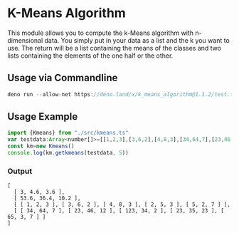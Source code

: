 # K-Means Algorithm

This module allows you to compute the k-Means algorithm with n-dimensional data. You simply put in your data as a list and the k you want to use. The return will be a list containing the means of the classes and two lists containing the elements of the one half or the other.


## Usage via Commandline
```js
deno run --allow-net https://deno.land/x/k_means_algorithm@1.1.2/test.ts  //or newer version
```

## Usage Example
```js
import {Kmeans} from "./src/kmeans.ts"
var testdata:Array<number[]>=[[1,2,3],[3,6,2],[4,8,3],[34,64,7],[23,46,12],[123,34,2],[23,35,23],[2,5,3],[5,2,7],[65,3,7]]
const km=new Kmeans()
console.log(km.getkmeans(testdata, 5))

```
### Output
```
[
  [ 3, 4.6, 3.6 ],
  [ 53.6, 36.4, 10.2 ],
  [ [ 1, 2, 3 ], [ 3, 6, 2 ], [ 4, 8, 3 ], [ 2, 5, 3 ], [ 5, 2, 7 ] ],
  [ [ 34, 64, 7 ], [ 23, 46, 12 ], [ 123, 34, 2 ], [ 23, 35, 23 ], [ 65, 3, 7 ] ]
]
```
